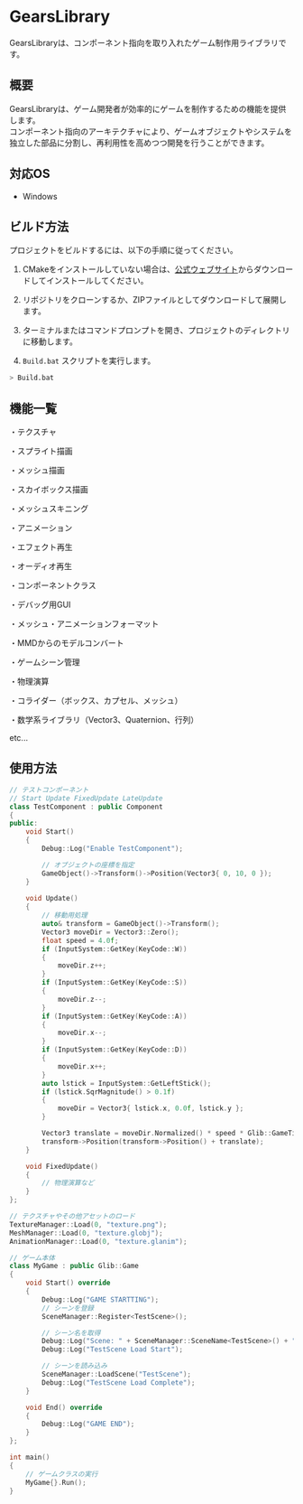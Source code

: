 # GearsLibrary

GearsLibraryは、コンポーネント指向を取り入れたゲーム制作用ライブラリです。

## 概要

GearsLibraryは、ゲーム開発者が効率的にゲームを制作するための機能を提供します。  
コンポーネント指向のアーキテクチャにより、ゲームオブジェクトやシステムを独立した部品に分割し、再利用性を高めつつ開発を行うことができます。

## 対応OS

- Windows

## ビルド方法

プロジェクトをビルドするには、以下の手順に従ってください。

1. CMakeをインストールしていない場合は、[公式ウェブサイト](https://cmake.org/download/)からダウンロードしてインストールしてください。

2. リポジトリをクローンするか、ZIPファイルとしてダウンロードして展開します。

3. ターミナルまたはコマンドプロンプトを開き、プロジェクトのディレクトリに移動します。

4. `Build.bat` スクリプトを実行します。

```bash
> Build.bat
```

## 機能一覧

・テクスチャ

・スプライト描画

・メッシュ描画

・スカイボックス描画

・メッシュスキニング

・アニメーション

・エフェクト再生

・オーディオ再生

・コンポーネントクラス

・デバッグ用GUI

・メッシュ・アニメーションフォーマット

・MMDからのモデルコンバート

・ゲームシーン管理

・物理演算

・コライダー（ボックス、カプセル、メッシュ）

・数学系ライブラリ（Vector3、Quaternion、行列）

etc...


## 使用方法

```cpp
// テストコンポーネント
// Start Update FixedUpdate LateUpdate
class TestComponent : public Component
{
public:
    void Start()
    {
        Debug::Log("Enable TestComponent");

        // オブジェクトの座標を指定
        GameObject()->Transform()->Position(Vector3{ 0, 10, 0 });
    }
    
    void Update()
    {
        // 移動用処理
        auto& transform = GameObject()->Transform();
        Vector3 moveDir = Vector3::Zero();
        float speed = 4.0f;
        if (InputSystem::GetKey(KeyCode::W))
        {
            moveDir.z++;
        }
        if (InputSystem::GetKey(KeyCode::S))
        {
            moveDir.z--;
        }
        if (InputSystem::GetKey(KeyCode::A))
        {
            moveDir.x--;
        }
        if (InputSystem::GetKey(KeyCode::D))
        {
            moveDir.x++;
        }
        auto lstick = InputSystem::GetLeftStick();
        if (lstick.SqrMagnitude() > 0.1f)
        {
            moveDir = Vector3{ lstick.x, 0.0f, lstick.y };
        }

        Vector3 translate = moveDir.Normalized() * speed * Glib::GameTimer::DeltaTime();
        transform->Position(transform->Position() + translate);
    }

    void FixedUpdate()
    {
        // 物理演算など
    }
};
```

```cpp
// テクスチャやその他アセットのロード
TextureManager::Load(0, "texture.png");
MeshManager::Load(0, "texture.globj");
AnimationManager::Load(0, "texture.glanim");
```

```cpp
// ゲーム本体
class MyGame : public Glib::Game
{
    void Start() override
    {
        Debug::Log("GAME STARTTING");
        // シーンを登録
        SceneManager::Register<TestScene>();

        // シーン名を取得
        Debug::Log("Scene: " + SceneManager::SceneName<TestScene>() + " Registered");
        Debug::Log("TestScene Load Start");

        // シーンを読み込み
        SceneManager::LoadScene("TestScene");
        Debug::Log("TestScene Load Complete");
    }

    void End() override
    {
        Debug::Log("GAME END");
    }
};
```

```cpp
int main()
{
    // ゲームクラスの実行
    MyGame{}.Run();
}
```
